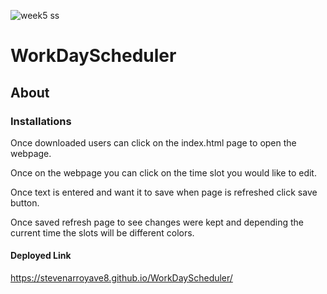 ![week5 ss](https://user-images.githubusercontent.com/128537787/236292649-b0fc9dff-d342-4b8a-b9de-9b202d8e0685.png)
# WorkDayScheduler
## About
### Installations 
Once downloaded users can click on the index.html page to open the webpage.

Once on the webpage you can click on the time slot you would like to edit.

Once text is entered and want it to save when page is refreshed click save button.

Once saved refresh page to see changes were kept and depending the current time the slots will be different colors.
#### Deployed Link
https://stevenarroyave8.github.io/WorkDayScheduler/
